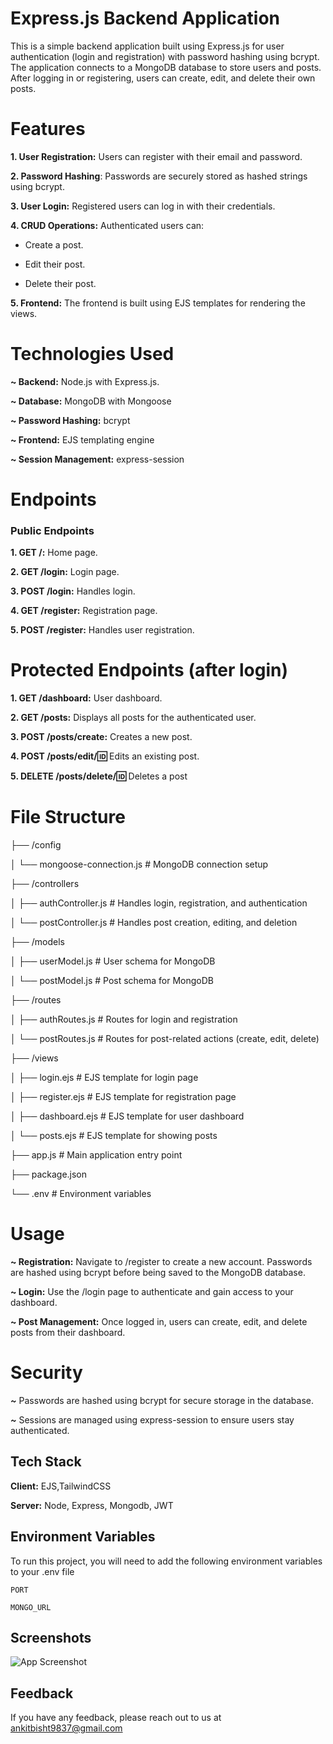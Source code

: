 


# Express.js Backend Application
This is a simple backend application built using Express.js for user authentication (login and registration) with password hashing using bcrypt. The application connects to a MongoDB database to store users and posts. After logging in or registering, users can create, edit, and delete their own posts.

# Features
**1. User Registration:**  Users can register with their email and password.

**2. Password Hashing**: Passwords are securely stored as hashed strings using bcrypt.

**3. User Login:** Registered users can log in with their credentials.

**4. CRUD Operations:** Authenticated users can:
                
- Create a post.

- Edit their post.

- Delete their post.

**5. Frontend:** The frontend is built using EJS templates for rendering the views.

# Technologies Used
**~ Backend:** Node.js with Express.js.

**~ Database:** MongoDB with Mongoose

**~ Password Hashing:** bcrypt

**~ Frontend:** EJS templating engine

**~ Session Management:** express-session

# Endpoints
### Public Endpoints
**1. GET /:** Home page.

**2. GET /login:** Login page.

**3. POST /login:** Handles login.

**4. GET /register:** Registration page.

**5. POST /register:** Handles user registration.

# Protected Endpoints (after login)
**1. GET /dashboard:** User dashboard.

**2. GET /posts:** Displays all posts for the authenticated user.

**3. POST /posts/create:** Creates a new post.

**4. POST /posts/edit/:id:** Edits an existing post.

**5. DELETE /posts/delete/:id:** Deletes a post

# File Structure

├── /config

│   └── mongoose-connection.js  # MongoDB connection setup

├── /controllers

│   ├── authController.js       # Handles login, registration, and authentication

│   └── postController.js       # Handles post creation, editing, and deletion

├── /models

│   ├── userModel.js            # User schema for MongoDB

│   └── postModel.js            # Post schema for MongoDB

├── /routes

│   ├── authRoutes.js           # Routes for login and registration

│   └── postRoutes.js           # Routes for post-related actions (create, edit, delete)

├── /views

│   ├── login.ejs               # EJS template for login page

│   ├── register.ejs            # EJS template for registration page

│   ├── dashboard.ejs           # EJS template for user dashboard

│   └── posts.ejs               # EJS template for showing posts

├── app.js                      # Main application entry point

├── package.json

└── .env                        # Environment variables
 


# Usage
**~ Registration:** Navigate to /register to create a new account. Passwords are hashed using bcrypt before being saved to the MongoDB database.

**~ Login:** Use the /login page to authenticate and gain access to your dashboard.

**~ Post Management:** Once logged in, users can create, edit, and delete posts from their dashboard.

# Security
***~*** Passwords are hashed using bcrypt for secure storage in the database.

***~*** Sessions are managed using express-session to ensure users stay authenticated.

## Tech Stack

**Client:** EJS,TailwindCSS

**Server:** Node, Express, Mongodb, JWT


## Environment Variables

To run this project, you will need to add the following environment variables to your .env file

`PORT`

`MONGO_URL`


## Screenshots

![App Screenshot](https://via.placeholder.com/468x300?text=App+Screenshot+Here)


## Feedback

If you have any feedback, please reach out to us at ankitbisht9837@gmail.com

